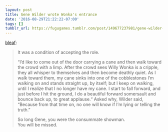 ```yaml
---
layout: post
title: Gene Wilder wrote Wonka's entrance
date: '2016-08-29T21:22:22-07:00'
tags: []
tumblr_url: https://fugugames.tumblr.com/post/149677237981/gene-wilder-wrote-wonkas-entrance
---
```

[bleaf](http://bleaf.tumblr.com/post/149675901419):

> It was a condition of accepting the role.
> 
> “I’d like to come out of the door carrying a cane and then walk toward the crowd with a limp. After the crowd sees Willy Wonka is a cripple, they all whisper to themselves and then become deathly quiet. As I walk toward them, my cane sinks into one of the cobblestones I’m walking on and stands straight up, by itself; but I keep on walking, until I realize that I no longer have my cane. I start to fall forward, and just before I hit the ground, I do a beautiful forward somersault and bounce back up, to great applause.“ Asked why, Wilder said, “Because from that time on, no one will know if I’m lying or telling the truth.”
> 
> So long Gene, you were the consummate showman.   
> You will be missed.

